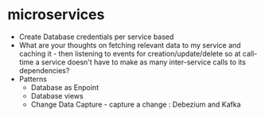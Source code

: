 # microservices

- Create Database credentials per service based 
- What are your thoughts on fetching relevant data to my service and caching it - then listening to events for creation/update/delete so at call-time a service doesn't   have to make as many inter-service calls to its dependencies?
- Patterns
   - Database as Enpoint
   - Database views
   - Change Data Capture - capture a change : Debezium and Kafka
